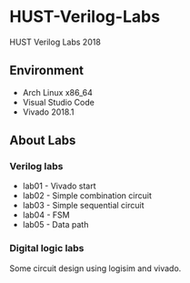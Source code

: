 # HUST-Verilog-Labs

HUST Verilog Labs 2018

## Environment

* Arch Linux x86_64
* Visual Studio Code
* Vivado 2018.1

## About Labs

### Verilog labs

* lab01 - Vivado start
* lab02 - Simple combination circuit
* lab03 - Simple sequential circuit
* lab04 - FSM
* lab05 - Data path

### Digital logic labs

Some circuit design using logisim and vivado.